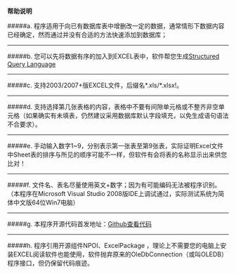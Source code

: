 __帮助说明__

#####a.	
程序适用于向已有数据库表中增删改一定的数据，通常情形下数据内容已经确定，然而通过并没有合适的方法快速添加到数据库；
***

#####b.	
您可以先将数据有序的加入到EXCEL表中，软件帮您生成[Structured Query Language](http://baike.baidu.com/link?url=Cpq9E0ee28w2onlnqJh_f3qJdviVvBM3vyizpoW9OYRImp_n2ZC4oRM9PywjRLtLA7qpFgBU4co70ceuHExDyziKMYubvyKZbimr_p0DykmvYgUM4fXVxmF45SfcyiSKHXMNhpGubp83CrlMFr4f7nKQLix-OSAQByqo8LlAW_7"百度地址")
***

#####c.	
支持2003/2007+版EXCEL文件，后缀名*.xls/*.xlsx!。
***

#####d.	
支持选择第几张表格的内容，表格中不要有间隙单元格或不整齐非空单元格（如果确实有未填表，仍然建议采用数据库默认字段填充，以免生成语句语法不合要求）。
***

#####e.	
手动输入数字1~9，分别表示第一张表至第9张表，实际证明Excel文件中Sheet表的排序与所见的顺序可能不一样，但软件有会将表的名称显示出来供您比对！
***

#####f.	
文件名、表名尽量使用英文+数字；因为有可能编码无法被程序识别。（本程序在Microsoft Visual Studio 2008版IDE上调试通过，实际测试系统为简体中文版64位Win7电脑）
***

#####g.	
本程序开源代码首发地址：[Github查看代码](https://github.com/YamazakyLau/SQLLangCreateTooling.git"Github")
***

#####h.	
程序引用开源组件NPOI、ExcelPackage ，理论上不需要您的电脑上安装EXCEL阅读软件也能使用，软件抛弃原来的OleDbConnection（或叫OLEDB）程序接口，但仍保留代码痕迹。